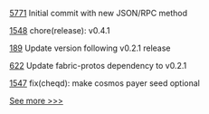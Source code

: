 
[5771](https://github.com/hyperledger/besu/pull/5771) Initial commit with new JSON/RPC method

[1548](https://github.com/hyperledger/aries-framework-javascript/pull/1548) chore(release): v0.4.1

[189](https://github.com/hyperledger/fabric-protos/pull/189) Update version following v0.2.1 release

[622](https://github.com/hyperledger/fabric-gateway/pull/622) Update fabric-protos dependency to v0.2.1

[1547](https://github.com/hyperledger/aries-framework-javascript/pull/1547) fix(cheqd): make cosmos payer seed optional


[See more >>>](https://start-here.hyperledger.org/pull-requests)
